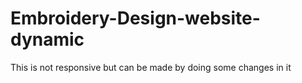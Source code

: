 # Embroidery-Design-website-dynamic
This is not responsive but can be made by doing some changes in it
